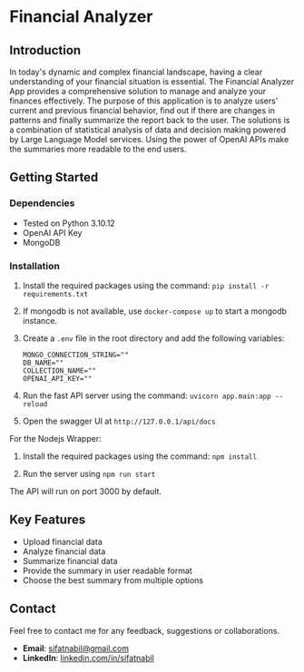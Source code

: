 # Financial Analyzer

## Introduction

In today's dynamic and complex financial landscape, having a clear understanding of your financial situation is essential. The Financial Analyzer App provides a comprehensive solution to manage and analyze your finances effectively. The purpose of this application is to analyze users' current and previous financial behavior, find out if there are changes in patterns and finally summarize the report back to the user. The solutions is a combination of statistical analysis of data and decision making powered by Large Language Model services. Using the power of OpenAI APIs make the summaries more readable to the end users.

## Getting Started

### Dependencies

* Tested on Python 3.10.12
* OpenAI API Key
* MongoDB

### Installation

1. Install the required packages using the command: `pip install -r requirements.txt`

2. If mongodb is not available, use `docker-compose up` to start a mongodb instance.

3. Create a `.env` file in the root directory and add the following variables:

    ```text
    MONGO_CONNECTION_STRING=""
    DB_NAME=""
    COLLECTION_NAME=""
    OPENAI_API_KEY=""
    ```

4. Run the fast API server using the command: `uvicorn app.main:app --reload`

5. Open the swagger UI at `http://127.0.0.1/api/docs`

For the Nodejs Wrapper:

1. Install the required packages using the command: `npm install`

2. Run the server using `npm run start`

The API will run on port 3000 by default.

## Key Features

* Upload financial data
* Analyze financial data
* Summarize financial data
* Provide the summary in user readable format
* Choose the best summary from multiple options

## Contact

Feel free to contact me for any feedback, suggestions or collaborations.

* **Email**: [sifatnabil@gmail.com](mailto:sifatnabil@gmail.com)
* **LinkedIn**: [linkedin.com/in/sifatnabil](https://www.linkedin.com/in/sifatnabil/)
